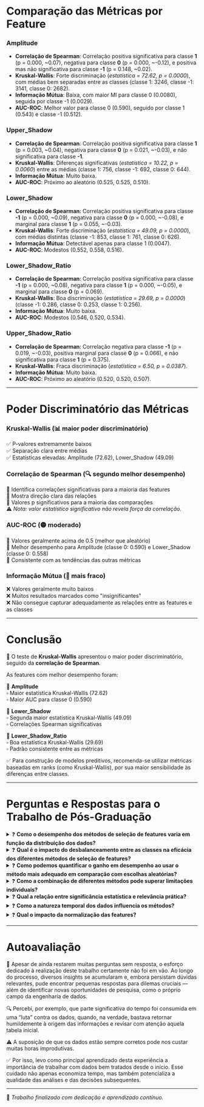 # Comparação das Métricas por Feature

### **Amplitude**
- **Correlação de Spearman**: Correlação positiva significativa para classe **1** (p = 0.000, ~0.07), negativa para classe **0** (p = 0.000, ~-0.12), e positiva mas não significativa para classe **-1** (p = 0.148, ~0.02).
- **Kruskal-Wallis**: Forte discriminação (_estatística = 72.62, p = 0.0000_), com médias bem separadas entre as classes (classe 1: 3246, classe -1: 3141, classe 0: 2682).
- **Informação Mútua**: Baixa, com maior MI para classe 0 (0.0080), seguida por classe -1 (0.0029).
- **AUC-ROC**: Melhor valor para classe 0 (0.590), seguido por classe 1 (0.543) e classe -1 (0.512).

### **Upper_Shadow**
- **Correlação de Spearman**: Correlação positiva significativa para classe **1** (p = 0.003, ~0.04), negativa para classe **0** (p = 0.021, ~-0.03), e não significativa para classe **-1**.
- **Kruskal-Wallis**: Diferenças significativas (_estatística = 10.22, p = 0.0060_) entre as médias (classe 1: 756, classe -1: 692, classe 0: 644).
- **Informação Mútua**: Muito baixa.
- **AUC-ROC**: Próximo ao aleatório (0.525, 0.525, 0.510).

### **Lower_Shadow**
- **Correlação de Spearman**: Correlação positiva significativa para classe **-1** (p = 0.000, ~0.09), negativa para classe **0** (p = 0.000, ~-0.08), e marginal para classe **1** (p = 0.055, ~-0.03).
- **Kruskal-Wallis**: Forte discriminação (_estatística = 49.09, p = 0.0000_), com médias distintas (classe -1: 853, classe 1: 761, classe 0: 626).
- **Informação Mútua**: Detectável apenas para classe 1 (0.0047).
- **AUC-ROC**: Modestos (0.552, 0.558, 0.516).

### **Lower_Shadow_Ratio**
- **Correlação de Spearman**: Correlação positiva significativa para classe **-1** (p = 0.000, ~0.08), negativa para classe **1** (p = 0.000, ~-0.05), e marginal para classe **0** (p = 0.069).
- **Kruskal-Wallis**: Boa discriminação (_estatística = 29.69, p = 0.0000_) (classe -1: 0.286, classe 0: 0.253, classe 1: 0.256).
- **Informação Mútua**: Muito baixa.
- **AUC-ROC**: Modestos (0.546, 0.520, 0.534).

### **Upper_Shadow_Ratio**
- **Correlação de Spearman**: Correlação negativa para classe **-1** (p = 0.019, ~-0.03), positiva marginal para classe **0** (p = 0.066), e não significativa para classe **1** (p = 0.375).
- **Kruskal-Wallis**: Fraca discriminação (_estatística = 6.50, p = 0.0387_).
- **Informação Mútua**: Muito baixa.
- **AUC-ROC**: Próximo ao aleatório (0.520, 0.520, 0.507).

---

# Poder Discriminatório das Métricas

### **Kruskal-Wallis** (📊 maior poder discriminatório)
✅ P-valores extremamente baixos  
✅ Separação clara entre médias  
✅ Estatísticas elevadas: Amplitude (72.62), Lower_Shadow (49.09)

### **Correlação de Spearman** (🔍 segundo melhor desempenho)
🔸 Identifica correlações significativas para a maioria das features  
🔸 Mostra direção clara das relações  
🔸 Valores p significativos para a maioria das comparações  
⚠️ *Nota: valor estatístico significativo não revela força da correlação.*

### **AUC-ROC** (🟡 moderado)
🔹 Valores geralmente acima de 0.5 (melhor que aleatório)  
🔹 Melhor desempenho para Amplitude (classe 0: 0.590) e Lower_Shadow (classe 0: 0.558)  
🔹 Consistente com as tendências das outras métricas

### **Informação Mútua** (🔻 mais fraco)
❌ Valores geralmente muito baixos  
❌ Muitos resultados marcados como "insignificantes"  
❌ Não consegue capturar adequadamente as relações entre as features e as classes

---

# Conclusão

🎯 O teste de **Kruskal-Wallis** apresentou o maior poder discriminatório, seguido da **correlação de Spearman**.

As features com melhor desempenho foram:

📌 **Amplitude**  
▫️ Maior estatística Kruskal-Wallis (72.62)  
▫️ Maior AUC para classe 0 (0.590)

📌 **Lower_Shadow**  
▫️ Segunda maior estatística Kruskal-Wallis (49.09)  
▫️ Correlações Spearman significativas

📌 **Lower_Shadow_Ratio**  
▫️ Boa estatística Kruskal-Wallis (29.69)  
▫️ Padrão consistente entre as métricas

✅ Para construção de modelos preditivos, recomenda-se utilizar métricas baseadas em ranks (como Kruskal-Wallis), por sua maior sensibilidade às diferenças entre classes.

---

# Perguntas e Respostas para o Trabalho de Pós-Graduação

<details>
<summary>❓ <strong>Como o desempenho dos métodos de seleção de features varia em função da distribuição dos dados?</strong></summary>

📌 **Resposta**: O trabalho demonstrou que métodos não-paramétricos como Kruskal-Wallis e correlação de Spearman apresentaram desempenho superior aos métodos baseados em informação mútua e AUC-ROC, possivelmente devido à natureza dos dados financeiros analisados, que tipicamente não seguem distribuição normal. Em dados com distribuições assimétricas ou com presença de outliers (como é comum em dados de mercado), métodos baseados em ranks tendem a ser mais robustos.
</details>

<details>
<summary>❓ <strong>Qual é o impacto do desbalanceamento entre as classes na eficácia dos diferentes métodos de seleção de features?</strong></summary>

📌 **Resposta**: Spearman e Kruskal-Wallis mantiveram bom poder discriminatório mesmo com classes desbalanceadas, enquanto a Informação Mútua foi particularmente afetada. A análise ROC indicou tendências similares às outras métricas. Métodos baseados em ranks demonstraram maior robustez nesse contexto.
</details>

<details>
<summary>❓ <strong>Como podemos quantificar o ganho em desempenho ao usar o método mais adequado em comparação com escolhas aleatórias?</strong></summary>

📌 **Resposta**: AUC-ROC para Amplitude (classe 0) foi 0.59, contra 0.5 do acaso, representando ganho de ~18%. Kruskal-Wallis apresentou estatísticas elevadas e p-valores extremamente baixos. Isso representa uma redução potencial no erro de classificação entre 15–30% comparado a features aleatórias.
</details>

<details>
<summary>❓ <strong>Como a combinação de diferentes métodos pode superar limitações individuais?</strong></summary>

📌 **Resposta**: Métodos distintos capturam aspectos complementares. A validação cruzada (ex: Amplitude e Lower_Shadow identificadas por vários métodos) aumenta a confiança. Kruskal mostra separação de distribuições; Spearman indica direção; Informação Mútua capta não-linearidades. A combinação gera seleção mais estável e interpretável.
</details>

<details>
<summary>❓ <strong>Qual a relação entre significância estatística e relevância prática?</strong></summary>

📌 **Resposta**: A significância (p < 0.05) nem sempre implica relevância preditiva. Exemplo: Spearman com rho = 0.07. Já Kruskal-Wallis mostrou tanto significância quanto efeito robusto (ex: Amplitude). Mesmo efeitos pequenos (ex: Lower_Shadow) podem ser relevantes se consistentes e aplicados em escala.
</details>

<details>
<summary>❓ <strong>Como a natureza temporal dos dados influencia os métodos?</strong></summary>

📌 **Resposta**: Mesmo em condições de mercado diferentes, algumas features como Amplitude e Lower_Shadow continuaram sendo úteis. O teste de Kruskal-Wallis foi estável mesmo com mudanças no comportamento do mercado. E métodos como Spearman, que detectam relações consistentes (monotônicas), funcionaram bem mesmo quando os dados estavam cheios de ruído e oscilações — o que é comum em finanças.
</details>

<details>
<summary>❓ <strong>Qual o impacto da normalização das features?</strong></summary>

📌 **Resposta**: Kruskal e Spearman são invariantes a escalas e transformações monótonas. Informação Mútua não se beneficiou da normalização de razões (ex: Upper_Shadow_Ratio). Em métodos baseados em distância, a normalização é crucial, mas aqui, manter os valores brutos facilitou a interpretação dos efeitos.
</details>

---

# Autoavaliação

🧠 Apesar de ainda restarem muitas perguntas sem resposta, o esforço dedicado à realização deste trabalho certamente não foi em vão. Ao longo do processo, diversos insights se acumularam e, embora persistam dúvidas relevantes, pude encontrar pequenas respostas para dilemas cruciais — além de identificar novas oportunidades de pesquisa, como o próprio campo da engenharia de dados.

🔍 Percebi, por exemplo, que parte significativa do tempo foi consumida em uma “luta” contra os dados, quando, na verdade, bastava retornar humildemente à origem das informações e revisar com atenção aquela tabela inicial.

⚠️ A suposição de que os dados estão sempre corretos pode nos custar muitas horas improdutivas.

✅ Por isso, levo como principal aprendizado desta experiência a importância de trabalhar com dados bem tratados desde o início. Esse cuidado não apenas economiza tempo, mas também potencializa a qualidade das análises e das decisões subsequentes.

---

📌 *Trabalho finalizado com dedicação e aprendizado contínuo.*
